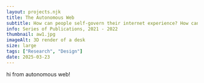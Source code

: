 ```yaml
---
layout: projects.njk
title: The Autonomous Web
subtitle: How can people self-govern their internet experience? How can they obtain autonomy from the internet while still being able to use it according to their needs?
info: Series of Publications, 2021 - 2022
thumbnail: aw1.jpg
imageAlt: 3D render of a desk
size: large
tags: ["Research", "Design"]
date: 2025-03-23
---
```


hi from autonomous web!
